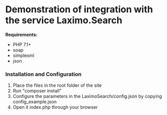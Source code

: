 # Demonstration of integration with the service Laximo.Search 
**Requirements:**
* PHP 7.1+
* soap
* simplexml
* json

### Installation and Configuration
1. Place the files in the root folder of the site
2. Run "composer install"
3. Configure the parameters in the LaximoSearch/config.json by copying config_example.json
4. Open it index.php through your browser
